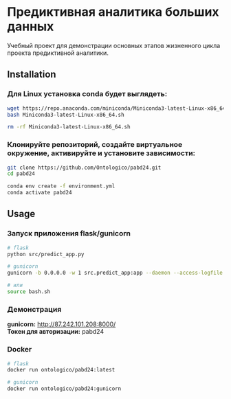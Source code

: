 # Предиктивная аналитика больших данных

Учебный проект для демонстрации основных этапов жизненного цикла проекта предиктивной аналитики.  

## Installation 

### Для Linux установка conda будет выглядеть:
```sh
wget https://repo.anaconda.com/miniconda/Miniconda3-latest-Linux-x86_64.sh
bash Miniconda3-latest-Linux-x86_64.sh

rm -rf Miniconda3-latest-Linux-x86_64.sh
```

### Клонируйте репозиторий, создайте виртуальное окружение, активируйте и установите зависимости:  

```sh
git clone https://github.com/Ontologico/pabd24.git
cd pabd24

conda env create -f environment.yml
conda activate pabd24
```

## Usage

### Запуск приложения flask/gunicorn

```sh
# flask
python src/predict_app.py

# gunicorn
gunicorn -b 0.0.0.0 -w 1 src.predict_app:app --daemon --access-logfile ./gunicorn.log --capture-output

# или
source bash.sh
```

### Демонстрация
**gunicorn:** http://87.242.101.208:8000/ \
**Токен для авторизации:** pabd24

### Docker
```sh
# flask
docker run ontologico/pabd24:latest

# gunicorn
docker run ontologico/pabd24:gunicorn
```